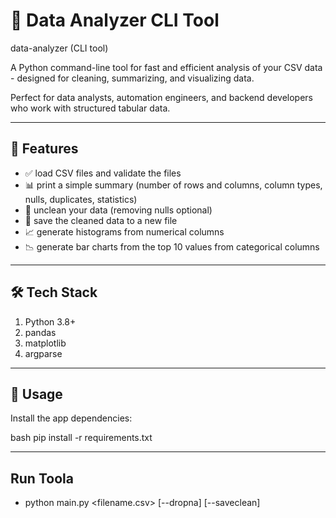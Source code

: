 # 🧠 Data Analyzer CLI Tool

data-analyzer (CLI tool)

A Python command-line tool for fast and efficient analysis of your CSV data - designed for cleaning, summarizing, and visualizing data.

Perfect for data analysts, automation engineers, and backend developers who work with structured tabular data.

---

## 🚀 Features

- ✅ load CSV files and validate the files
- 📊 print a simple summary (number of rows and columns, column types, nulls, duplicates, statistics)
- 🧹 unclean your data (removing nulls optional)
- 💾 save the cleaned data to a new file
- 📈 generate histograms from numerical columns
- 📉 generate bar charts from the top 10 values from categorical columns

---

## 🛠️ Tech Stack

1. Python 3.8+
2. pandas
3. matplotlib
4. argparse

---

## 🔧 Usage

Install the app dependencies:

bash
pip install -r requirements.txt

---

## Run Toola
- python main.py <filename.csv> [--dropna] [--saveclean]
